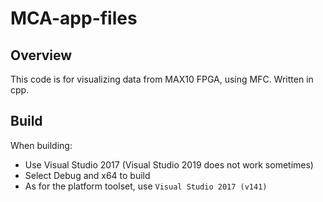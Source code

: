 # MCA-app-files

## Overview

This code is for visualizing data from MAX10 FPGA, using MFC.
Written in cpp.

## Build

When building:

- Use Visual Studio 2017 (Visual Studio 2019 does not work sometimes)
- Select Debug and x64 to build
- As for the platform toolset, use `Visual Studio 2017 (v141)`
